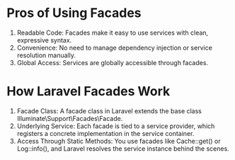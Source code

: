 # Pros of Using Facades
1. Readable Code: Facades make it easy to use services with clean, expressive syntax.
2. Convenience: No need to manage dependency injection or service resolution manually.
3. Global Access: Services are globally accessible through facades.
# How Laravel Facades Work
1. Facade Class: A facade class in Laravel extends the base class Illuminate\Support\Facades\Facade.
2. Underlying Service: Each facade is tied to a service provider, which registers a concrete implementation in the service container.
3. Access Through Static Methods: You use facades like Cache::get() or Log::info(), and Laravel resolves the service instance behind the scenes.
